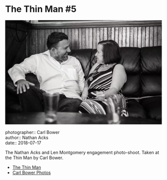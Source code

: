 # The Thin Man #5

![Nathan and Len sitting in the back corner of the Thin Man](assets/2018-07-17-set-1-the-thin-man-05.webp)

photographer:: Carl Bower  
author:: Nathan Acks  
date:: 2018-07-17

The Nathan Acks and Len Montgomery engagement photo-shoot. Taken at the Thin Man by Carl Bower.

* [The Thin Man](http://www.thinmantavern.com)
* [Carl Bower Photos](https://carlbowerphotos.com)
